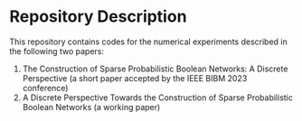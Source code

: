 # Repository Description
This repository contains codes for the numerical experiments described in the following two papers:
1. The Construction of Sparse Probabilistic Boolean Networks: A Discrete Perspective (a short paper accepted by the IEEE BIBM 2023 conference)
2. A Discrete Perspective Towards the Construction of Sparse Probabilistic Boolean Networks (a working paper)
